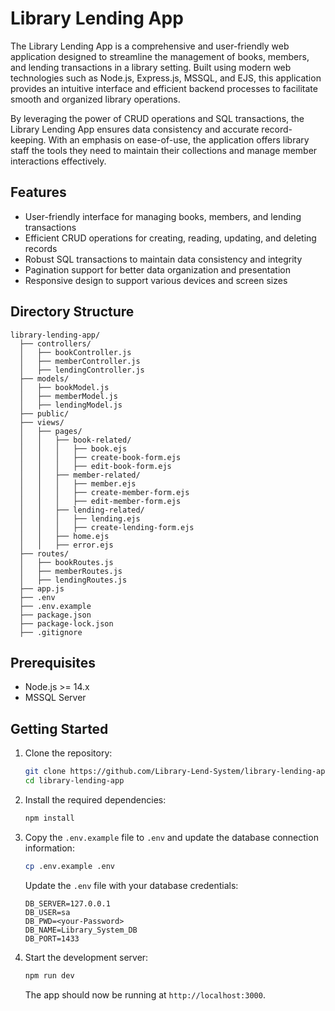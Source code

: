 # Library Lending App

The Library Lending App is a comprehensive and user-friendly web application designed to streamline the management of books, members, and lending transactions in a library setting. Built using modern web technologies such as Node.js, Express.js, MSSQL, and EJS, this application provides an intuitive interface and efficient backend processes to facilitate smooth and organized library operations.

By leveraging the power of CRUD operations and SQL transactions, the Library Lending App ensures data consistency and accurate record-keeping. With an emphasis on ease-of-use, the application offers library staff the tools they need to maintain their collections and manage member interactions effectively.

## Features

- User-friendly interface for managing books, members, and lending transactions
- Efficient CRUD operations for creating, reading, updating, and deleting records
- Robust SQL transactions to maintain data consistency and integrity
- Pagination support for better data organization and presentation
- Responsive design to support various devices and screen sizes

## Directory Structure

```
library-lending-app/
  ├── controllers/
  │   ├── bookController.js
  │   ├── memberController.js
  │   ├── lendingController.js
  ├── models/
  │   ├── bookModel.js
  │   ├── memberModel.js
  │   ├── lendingModel.js
  ├── public/
  ├── views/
  │   ├── pages/
  │   │   ├── book-related/
  │   │   │   ├── book.ejs
  │   │   │   ├── create-book-form.ejs
  │   │   │   ├── edit-book-form.ejs
  │   │   ├── member-related/
  │   │   │   ├── member.ejs
  │   │   │   ├── create-member-form.ejs
  │   │   │   ├── edit-member-form.ejs
  │   │   ├── lending-related/
  │   │   │   ├── lending.ejs
  │   │   │   ├── create-lending-form.ejs
  │   │   ├── home.ejs
  │   │   ├── error.ejs
  ├── routes/
  │   ├── bookRoutes.js
  │   ├── memberRoutes.js
  │   ├── lendingRoutes.js
  ├── app.js
  ├── .env
  ├── .env.example
  ├── package.json
  ├── package-lock.json
  ├── .gitignore
```

## Prerequisites

- Node.js >= 14.x
- MSSQL Server

## Getting Started

1. Clone the repository:

   ```bash
   git clone https://github.com/Library-Lend-System/library-lending-app.git
   cd library-lending-app
   ```

2. Install the required dependencies:

   ```bash
   npm install
   ```

3. Copy the `.env.example` file to `.env` and update the database connection information:

   ```bash
   cp .env.example .env
   ```

   Update the `.env` file with your database credentials:

   ```
   DB_SERVER=127.0.0.1
   DB_USER=sa
   DB_PWD=<your-Password>
   DB_NAME=Library_System_DB
   DB_PORT=1433
   ```

4. Start the development server:

   ```bash
   npm run dev
   ```

   The app should now be running at `http://localhost:3000`.

